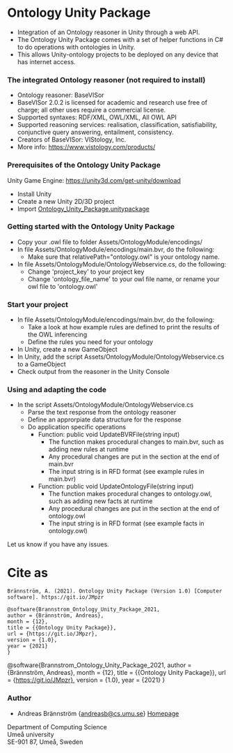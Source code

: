 # Ontology Unity Package
* Integration of an Ontology reasoner in Unity through a web API. 
* The Ontology Unity Package comes with a set of helper functions in C# to do operations with ontologies in Unity.
* This allows Unity-ontology projects to be deployed on any device that has internet access.

### The integrated Ontology reasoner (not required to install)

* Ontology reasoner: BaseVISor
* BaseVISor 2.0.2 is licensed for academic and research use free of charge; all other uses require a commercial license.
* Supported syntaxes: RDF/XML, OWL/XML, All OWL API
* Supported reasoning services: realisation, classification, satisfiability, conjunctive query answering, entailment, consistency.
* Creators of BaseVISor: VIStology, Inc.
* More info: https://www.vistology.com/products/

### Prerequisites of the Ontology Unity Package

Unity Game Engine: https://unity3d.com/get-unity/download

* Install Unity
* Create a new Unity 2D/3D project
* Import [Ontology_Unity_Package.unitypackage](https://github.com/AndreasbCS/Ontology_Unity/blob/ca977a2375bea8f6abdae6b1d9b277b3c541d0d5/Ontology_Unity_Package.unitypackage)

### Getting started with the Ontology Unity Package

* Copy your .owl file to folder Assets/OntologyModule/encodings/
* In file Assets/OntologyModule/encodings/main.bvr, do the following: 
  * Make sure that relativePath="ontology.owl" is your ontology name. 
* In file Assets/OntologyModule/OntologyWebservice.cs, do the following:
  * Change 'project_key' to your project key
  * Change 'ontology_file_name' to your owl file name, or rename your owl file to 'ontology.owl'

### Start your project

* In file Assets/OntologyModule/encodings/main.bvr, do the following: 
  * Take a look at how example rules are defined to print the results of the OWL inferencing
  * Define the rules you need for your ontology
* In Unity, create a new GameObject
* In Unity, add the script Assets/OntologyModule/OntologyWebservice.cs to a GameObject
* Check output from the reasoner in the Unity Console

### Using and adapting the code

* In the script Assets/OntologyModule/OntologyWebservice.cs
  * Parse the text response from the ontology reasoner
  * Define an approrpiate data structure for the response
  * Do application specific operations
    * Function: public void UpdateBVRFile(string input)
      * The function makes procedural changes to main.bvr, such as adding new rules at runtime
      * Any procedural changes are put in the <!-- dynamic content start --><!-- dynamic content end --> section at the end of main.bvr
      * The input string is in RFD format (see example rules in main.bvr)
    * Function: public void UpdateOntologyFile(string input)
      * The function makes procedural changes to ontology.owl, such as adding new facts at runtime
      * Any procedural changes are put in the <!-- dynamic content start --><!-- dynamic content end --> section at the end of ontology.owl
      * The input string is in RFD format (see example facts in ontology.owl)

Let us know if you have any issues.

# Cite as
```
Brännström, A. (2021). Ontology Unity Package (Version 1.0) [Computer software]. https://git.io/JMpzr

@software{Brannstrom_Ontology_Unity_Package_2021,
author = {Brännström, Andreas},
month = {12},
title = {{Ontology Unity Package}},
url = {https://git.io/JMpzr},
version = {1.0},
year = {2021}
}

```

@software{Brannstrom_Ontology_Unity_Package_2021,
author = {Brännström, Andreas},
month = {12},
title = {{Ontology Unity Package}},
url = {https://git.io/JMpzr},
version = {1.0},
year = {2021}
}

### Author

* Andreas Brännström {andreasb@cs.umu.se} [Homepage](https://people.cs.umu.se/andreasb/)

Department of Computing Science  
Umeå university  
SE-901 87, Umeå, Sweden  
